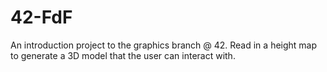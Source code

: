 # 42-FdF
An introduction project to the graphics branch @ 42. Read in a height map to generate a 3D model that the user can interact with.
